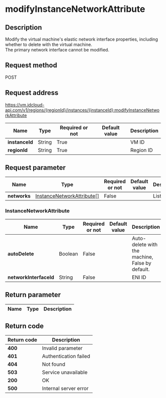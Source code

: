 # modifyInstanceNetworkAttribute


## Description
Modify the virtual machine's elastic network interface properties,  including whether to delete with the virtual machine. <br>
The primary network interface cannot be modified.


## Request method
POST

## Request address
https://vm.jdcloud-api.com/v1/regions/{regionId}/instances/{instanceId}:modifyInstanceNetworkAttribute

|Name|Type|Required or not|Default value|Description|
|---|---|---|---|---|
|**instanceId**|String|True||VM ID|
|**regionId**|String|True||Region ID|

## Request parameter
|Name|Type|Required or not|Default value|Description|
|---|---|---|---|---|
|**networks**|[InstanceNetworkAttribute[]](##InstanceNetworkAttribute)|False||List of ENIs|

### <a name="InstanceNetworkAttribute">InstanceNetworkAttribute</a>
|Name|Type|Required or not|Default value|Description|
|---|---|---|---|---|
|**autoDelete**|Boolean|False||Auto-delete with the machine, False by default.|
|**networkInterfaceId**|String|False||ENI ID|

## Return parameter
|Name|Type|Description|
|---|---|---|



## Return code
|Return code|Description|
|---|---|
|**400**|Invalid parameter|
|**401**|Authentication failed|
|**404**|Not found|
|**503**|Service unavailable|
|**200**|OK|
|**500**|Internal server error|
